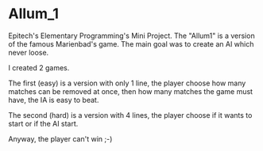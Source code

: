 # Allum_1
Epitech's Elementary Programming's Mini Project. The "Allum1" is a version of the famous Marienbad's game. The main goal was to create an AI which never loose.

I created 2 games.

The first (easy) is a version with only 1 line, the player choose how many matches can be removed at once, then how many matches the game must have, the IA is easy to beat.

The second (hard) is a version with 4 lines, the player choose if it wants to start or if the AI start.


Anyway, the player can't win ;-)
